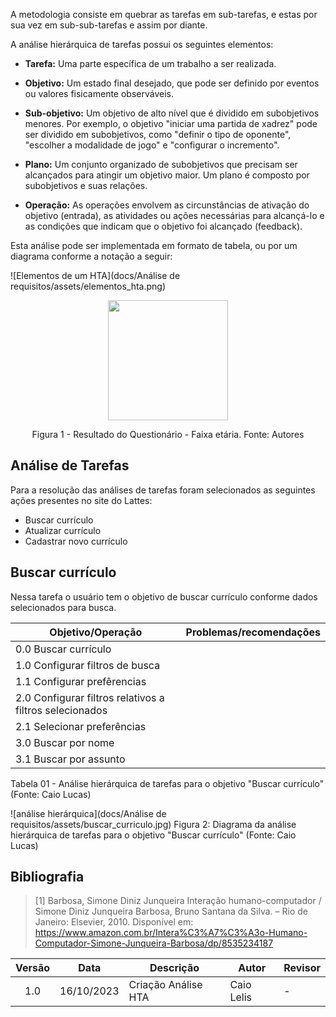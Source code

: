 A metodologia consiste em quebrar as tarefas em sub-tarefas, e estas por sua vez em sub-sub-tarefas e assim por diante.

A análise hierárquica de tarefas possui os seguintes elementos:

- **Tarefa:** Uma parte específica de um trabalho a ser realizada.

- **Objetivo:** Um estado final desejado, que pode ser definido por eventos ou valores fisicamente observáveis.

- **Sub-objetivo:** Um objetivo de alto nível que é dividido em subobjetivos menores. Por exemplo, o objetivo "iniciar uma partida de xadrez" pode ser dividido em subobjetivos, como "definir o tipo de oponente", "escolher a modalidade de jogo" e "configurar o incremento".

- **Plano:** Um conjunto organizado de subobjetivos que precisam ser alcançados para atingir um objetivo maior. Um plano é composto por subobjetivos e suas relações.

- **Operação:** As operações envolvem as circunstâncias de ativação do objetivo (entrada), as atividades ou ações necessárias para alcançá-lo e as condições que indicam que o objetivo foi alcançado (feedback).

Esta análise pode ser implementada em formato de tabela, ou por um diagrama conforme a notação a seguir:




![Elementos de um HTA](docs/Análise de requisitos/assets/elementos_hta.png)



<div align="center">
    <img src="https://github.com/Interacao-Humano-Computador/2023.2-PlataformaLattes/blob/%2300-analise-tarefas/docs/An%C3%A1lise%20de%20requisitos/assets/buscar_curriculo.jpg" style="width:20vw"/>
    <p> Figura 1 - Resultado do Questionário - Faixa etária. Fonte: Autores </p> 
</div>

## Análise de Tarefas

Para a resolução das análises de tarefas foram selecionados as seguintes ações presentes no site do Lattes:

- Buscar currículo
- Atualizar currículo
- Cadastrar novo currículo

## Buscar currículo

Nessa tarefa o usuário tem o objetivo de buscar currículo conforme dados selecionados para busca.

| Objetivo/Operação         | Problemas/recomendações               |
|----------------- |                                ----------------------  |
| 0.0 Buscar currículo |                                                    |
| 1.0 Configurar filtros de busca                  |                  |
| 1.1 Configurar prefêrencias                      |                  |
| 2.0 Configurar filtros relativos a filtros selecionados|            |
| 2.1 Selecionar preferências                      |                  |
| 3.0 Buscar por nome                              |                  |
| 3.1 Buscar por assunto                           |                  |

Tabela 01 - Análise hierárquica de tarefas para o objetivo "Buscar currículo" (Fonte: Caio Lucas)

![análise hierárquica](docs/Análise de requisitos/assets/buscar_curriculo.jpg)
Figura 2: Diagrama da análise hierárquica de tarefas para o objetivo "Buscar currículo" (Fonte: Caio Lucas)

## **Bibliografia**

> [1] Barbosa, Simone Diniz Junqueira Interação humano-computador / Simone Diniz Junqueira Barbosa, Bruno Santana da Silva. – Rio de Janeiro: Elsevier, 2010. Disponível em:  https://www.amazon.com.br/Intera%C3%A7%C3%A3o-Humano-Computador-Simone-Junqueira-Barbosa/dp/8535234187 


| Versão | Data       |       Descrição      | Autor | Revisor |
|:------:|:----------:|----------------------|-------|---------|
| 1.0    | 16/10/2023 | Criação Análise HTA | Caio Lelis| - |



